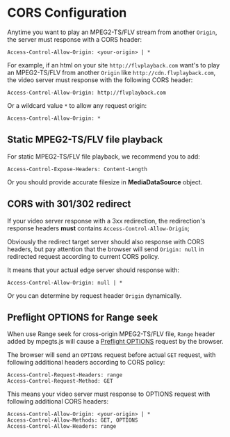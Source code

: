 
CORS Configuration
==================
Anytime you want to play an MPEG2-TS/FLV stream from another `Origin`, the server must response with a CORS header:

```
Access-Control-Allow-Origin: <your-origin> | *
```

For example, if an html on your site `http://flvplayback.com` want's to play an MPEG2-TS/FLV from another `Origin` like `http://cdn.flvplayback.com`, the video server must response with the following CORS header:

```
Access-Control-Allow-Origin: http://flvplayback.com
```

Or a wildcard value `*` to allow any request origin:

```
Access-Control-Allow-Origin: *
```

## Static MPEG2-TS/FLV file playback
For static MPEG2-TS/FLV file playback, we recommend you to add:

```
Access-Control-Expose-Headers: Content-Length
```

Or you should provide accurate filesize in **MediaDataSource** object.

## CORS with 301/302 redirect
If your video server response with a 3xx redirection, the redirection's response headers **must** contains `Access-Control-Allow-Origin`;

Obviously the redirect target server should also response with CORS headers, but pay attention that the browser will send `Origin: null` in redirected request according to current CORS policy.

It means that your actual edge server should response with:

```
Access-Control-Allow-Origin: null | *
```

Or you can determine by request header `Origin` dynamically.

## Preflight OPTIONS for Range seek
When use Range seek for cross-origin MPEG2-TS/FLV file, `Range` header added by mpegts.js will cause a [Preflight OPTIONS][] request by the browser.

The browser will send an `OPTIONS` request before actual `GET` request, with following additional headers according to CORS policy:

```
Access-Control-Request-Headers: range
Access-Control-Request-Method: GET
```

This means your video server must response to OPTIONS request with following additional CORS headers:

```
Access-Control-Allow-Origin: <your-origin> | *
Access-Control-Allow-Methods: GET, OPTIONS
Access-Control-Allow-Headers: range
```

[Preflight OPTIONS]: https://developer.mozill